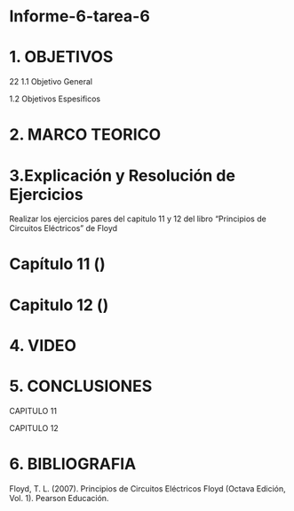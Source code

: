 # Informe-6-tarea-6

# 1. OBJETIVOS 
 22
1.1 Objetivo General



1.2 Objetivos Espesificos



# 2. MARCO TEORICO
  

# 3.Explicación y Resolución de Ejercicios 

 Realizar los ejercicios pares del capitulo 11 y 12 del libro “Principios de Circuitos Eléctricos” de Floyd 

# Capítulo 11 ()


# Capitulo 12 ()



# 4. VIDEO



# 5. CONCLUSIONES

CAPITULO 11

CAPITULO 12

# 6. BIBLIOGRAFIA

  Floyd, T. L. (2007). Principios de Circuitos Eléctricos Floyd (Octava Edición, Vol. 1). Pearson Educación.

